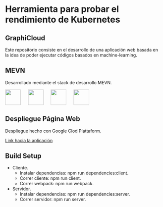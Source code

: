 # Herramienta para probar el rendimiento de Kubernetes

## GraphiCloud
Este repositorio consiste en el desarrollo de una aplicación web basada en la idea de poder ejecutar códigos basados en machine-learning.

## MEVN
Desarrollado mediante el stack de desarrollo MEVN.

<img src="https://encrypted-tbn0.gstatic.com/images?q=tbn:ANd9GcSOOiKh1Xk5RDZFKPkVXYfi8U-t2cuotiAOR7G_7w_HWXfV02TMnd9wnVM" height="50" /> &nbsp;&nbsp;&nbsp;&nbsp;&nbsp;<img src="https://i.cloudup.com/zfY6lL7eFa-3000x3000.png" height="50" /> &nbsp;&nbsp;&nbsp;&nbsp;&nbsp;<img src="https://upload.wikimedia.org/wikipedia/commons/thumb/9/95/Vue.js_Logo_2.svg/220px-Vue.js_Logo_2.svg.png" height="50" />  &nbsp;&nbsp;&nbsp;&nbsp;&nbsp;<img src="https://upload.wikimedia.org/wikipedia/commons/7/7e/Node.js_logo_2015.svg" height="50" />

## Despliegue Página Web
Despliegue hecho con Google Clod Plattaform.

[Link hacia la aplicación](https://cosasdeclase.herokuapp.com/#/)

## Build Setup
- Cliente.
  - Instalar dependencias: npm run dependencies:client.
  - Correr cliente: npm run client.
  - Correr webpack: npm run webpack.
- Servidor.
  - Instalar dependencias: npm run dependencies:server.
  - Correr servidor: npm run server.
